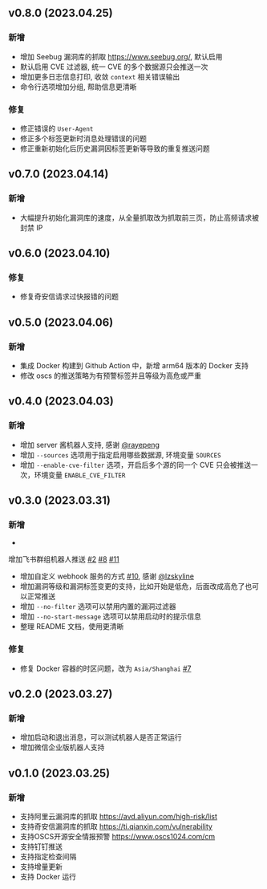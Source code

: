 ## v0.8.0 (2023.04.25)

### 新增

- 增加 Seebug 漏洞库的抓取 https://www.seebug.org/, 默认启用
- 默认启用 CVE 过滤器, 统一 CVE 的多个数据源只会推送一次
- 增加更多日志信息打印, 收敛 `context` 相关错误输出
- 命令行选项增加分组, 帮助信息更清晰

### 修复

- 修正错误的 `User-Agent`
- 修正多个标签更新时消息处理错误的问题
- 修正重新初始化后历史漏洞因标签更新等导致的重复推送问题

## v0.7.0 (2023.04.14)

### 新增

- 大幅提升初始化漏洞库的速度，从全量抓取改为抓取前三页，防止高频请求被封禁 IP

## v0.6.0 (2023.04.10)

### 修复

- 修复奇安信请求过快报错的问题

## v0.5.0 (2023.04.06)

### 新增

- 集成 Docker 构建到 Github Action 中，新增 arm64 版本的 Docker 支持
- 修改 oscs 的推送策略为有预警标签并且等级为高危或严重

## v0.4.0 (2023.04.03)

### 新增

- 增加 server 酱机器人支持, 感谢 [@rayepeng](https://github.com/zema1/watchvuln/pull/18)
- 增加 `--sources` 选项用于指定启用哪些数据源, 环境变量 `SOURCES`
- 增加 `--enable-cve-filter` 选项，开启后多个源的同一个 CVE 只会被推送一次，环境变量 `ENABLE_CVE_FILTER`

## v0.3.0 (2023.03.31)

### 新增

-
增加飞书群组机器人推送  [#2](https://github.com/zema1/watchvuln/issues/2) [#8](https://github.com/zema1/watchvuln/issues/8) [#11](https://github.com/zema1/watchvuln/issues/11)
- 增加自定义 webhook 服务的方式 [#10](https://github.com/zema1/watchvuln/pull/10),
  感谢 [@lzskyline](https://github.com/lzskyline)
- 增加漏洞等级和漏洞标签变更的支持，比如开始是低危，后面改成高危了也可以正常推送
- 增加 `--no-filter` 选项可以禁用内置的漏洞过滤器
- 增加 `--no-start-message` 选项可以禁用启动时的提示信息
- 整理 README 文档，使用更清晰

### 修复

- 修复 Docker 容器的时区问题，改为 `Asia/Shanghai` [#7](https://github.com/zema1/watchvuln/issues/7)

## v0.2.0 (2023.03.27)

### 新增

- 增加启动和退出消息，可以测试机器人是否正常运行
- 增加微信企业版机器人支持

## v0.1.0 (2023.03.25)

### 新增

- 支持阿里云漏洞库的抓取 https://avd.aliyun.com/high-risk/list
- 支持奇安信漏洞库的抓取 https://ti.qianxin.com/vulnerability
- 支持OSCS开源安全情报预警 https://www.oscs1024.com/cm
- 支持钉钉推送
- 支持指定检查间隔
- 支持增量更新
- 支持 Docker 运行